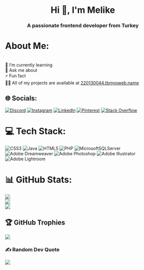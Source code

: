 <h1 align="center">Hi 👋, I'm Melike</h1>
<h3 align="center">A passionate frontend developer from Turkey</h3>

#  About Me:
<br>🌱 I’m currently learning<br>💬 Ask me about<br>⚡ Fun fact <br>👨‍💻 All of my projects are available at [220130044.tbmyoweb.name](https://220130044.tbmyoweb.name/index.html)


## 🌐 Socials:
[![Discord](https://img.shields.io/badge/Discord-%237289DA.svg?logo=discord&logoColor=white)](https://discord.gg/melike#2275) [![Instagram](https://img.shields.io/badge/Instagram-%23E4405F.svg?logo=Instagram&logoColor=white)](https://instagram.com/balkizyilmaz) [![LinkedIn](https://img.shields.io/badge/LinkedIn-%230077B5.svg?logo=linkedin&logoColor=white)](https://linkedin.com/in/melikebelkisy) [![Pinterest](https://img.shields.io/badge/Pinterest-%23E60023.svg?logo=Pinterest&logoColor=white)](https://pinterest.com/balkizyilmazz) [![Stack Overflow](https://img.shields.io/badge/-Stackoverflow-FE7A16?logo=stack-overflow&logoColor=white)](https://stackoverflow.com/users/user:21584200) 

# 💻 Tech Stack:
![CSS3](https://img.shields.io/badge/css3-%231572B6.svg?style=for-the-badge&logo=css3&logoColor=white) ![Java](https://img.shields.io/badge/java-%23ED8B00.svg?style=for-the-badge&logo=java&logoColor=white) ![HTML5](https://img.shields.io/badge/html5-%23E34F26.svg?style=for-the-badge&logo=html5&logoColor=white) ![PHP](https://img.shields.io/badge/php-%23777BB4.svg?style=for-the-badge&logo=php&logoColor=white) ![MicrosoftSQLServer](https://img.shields.io/badge/Microsoft%20SQL%20Sever-CC2927?style=for-the-badge&logo=microsoft%20sql%20server&logoColor=white) ![Adobe Dreamweaver](https://img.shields.io/badge/Adobe%20Dreamweaver-FF61F6.svg?style=for-the-badge&logo=Adobe%20Dreamweaver&logoColor=white) ![Adobe Photoshop](https://img.shields.io/badge/adobephotoshop-%2331A8FF.svg?style=for-the-badge&logo=adobephotoshop&logoColor=white) ![Adobe Illustrator](https://img.shields.io/badge/adobeillustrator-%23FF9A00.svg?style=for-the-badge&logo=adobeillustrator&logoColor=white) ![Adobe Lightroom](https://img.shields.io/badge/Adobe%20Lightroom-31A8FF.svg?style=for-the-badge&logo=Adobe%20Lightroom&logoColor=white)
# 📊 GitHub Stats:
![](https://github-readme-stats.vercel.app/api?username=melikebelkisy&theme=dark&hide_border=false&include_all_commits=true&count_private=true)<br/>
![](https://github-readme-streak-stats.herokuapp.com/?user=melikebelkisy&theme=dark&hide_border=false)<br/>
![](https://github-readme-stats.vercel.app/api/top-langs/?username=melikebelkisy&theme=dark&hide_border=false&include_all_commits=true&count_private=true&layout=compact)

## 🏆 GitHub Trophies
![](https://github-profile-trophy.vercel.app/?username=melikebelkisy&theme=radical&no-frame=false&no-bg=true&margin-w=4)

### ✍️ Random Dev Quote
![](https://quotes-github-readme.vercel.app/api?type=horizontal&theme=radical)

<!-- Proudly created with GPRM ( https://gprm.itsvg.in ) -->

